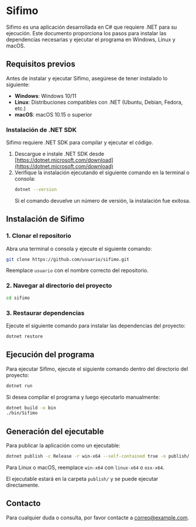 # Sifimo

Sifimo es una aplicación desarrollada en C# que requiere .NET para su ejecución. Este documento proporciona los pasos para instalar las dependencias necesarias y ejecutar el programa en Windows, Linux y macOS.

## Requisitos previos
Antes de instalar y ejecutar Sifimo, asegúrese de tener instalado lo siguiente:

- **Windows**: Windows 10/11
- **Linux**: Distribuciones compatibles con .NET (Ubuntu, Debian, Fedora, etc.)
- **macOS**: macOS 10.15 o superior

### Instalación de .NET SDK
Sifimo requiere .NET SDK para compilar y ejecutar el código.

1. Descargue e instale .NET SDK desde [https://dotnet.microsoft.com/download](https://dotnet.microsoft.com/download)
2. Verifique la instalación ejecutando el siguiente comando en la terminal o consola:
   ```sh
   dotnet --version
   ```
   Si el comando devuelve un número de versión, la instalación fue exitosa.

## Instalación de Sifimo
### 1. Clonar el repositorio
Abra una terminal o consola y ejecute el siguiente comando:
```sh
git clone https://github.com/usuario/sifimo.git
```
Reemplace `usuario` con el nombre correcto del repositorio.

### 2. Navegar al directorio del proyecto
```sh
cd sifimo
```

### 3. Restaurar dependencias
Ejecute el siguiente comando para instalar las dependencias del proyecto:
```sh
dotnet restore
```

## Ejecución del programa

Para ejecutar Sifimo, ejecute el siguiente comando dentro del directorio del proyecto:
```sh
dotnet run
```
Si desea compilar el programa y luego ejecutarlo manualmente:
```sh
dotnet build -o bin
./bin/Sifimo
```

## Generación del ejecutable
Para publicar la aplicación como un ejecutable:
```sh
dotnet publish -c Release -r win-x64 --self-contained true -o publish/
```
Para Linux o macOS, reemplace `win-x64` con `linux-x64` o `osx-x64`.

El ejecutable estará en la carpeta `publish/` y se puede ejecutar directamente.

## Contacto
Para cualquier duda o consulta, por favor contacte a [correo@example.com](mailto:correo@example.com).

